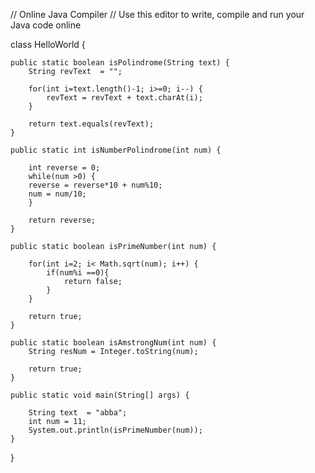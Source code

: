 // Online Java Compiler
// Use this editor to write, compile and run your Java code online

class HelloWorld {
    
    public static boolean isPolindrome(String text) {
        String revText  = "";
        
        for(int i=text.length()-1; i>=0; i--) {
            revText = revText + text.charAt(i);
        }
        
        return text.equals(revText);
    }
    
    public static int isNumberPolindrome(int num) {
        
        int reverse = 0;
        while(num >0) {
        reverse = reverse*10 + num%10;
        num = num/10;
        }
        
        return reverse;
    }
    
    public static boolean isPrimeNumber(int num) {
        
        for(int i=2; i< Math.sqrt(num); i++) {
            if(num%i ==0){
                return false;
            }
        }
        
        return true;
    }
    
    public static boolean isAmstrongNum(int num) {
        String resNum = Integer.toString(num);
        
        return true;
    }
    
    public static void main(String[] args) {
        
        String text  = "abba";
        int num = 11;
        System.out.println(isPrimeNumber(num));
    }
    
    
    
    
}